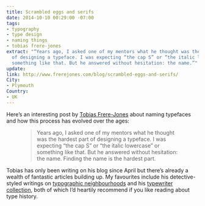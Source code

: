 ```yaml
---
title: Scrambled eggs and serifs
date: 2014-10-10 00:29:00 -07:00
tags:
- typography
- type design
- naming things
- tobias frere-jones
extract: "“Years ago, I asked one of my mentors what he thought was the hardest part
  of designing a typeface. I was expecting “the cap S” or “the italic lowercase” or
  something like that. But he answered without hesitation: the name.”"
update: 
link: http://www.frerejones.com/blog/scrambled-eggs-and-serifs/
City:
- Plymouth
Country:
- UK
---
```


Here’s an interesting post by [Tobias Frere-Jones](http://www.frerejones.com/blog/scrambled-eggs-and-serifs/) about naming typefaces and how this process has evolved over the ages:

<figure>
<blockquote><p>Years ago, I asked one of my mentors what he thought was the hardest part of designing a typeface. I was expecting “the cap S” or “the italic lowercase” or something like that. But he answered without hesitation: the name. Finding the name is the hardest part.</p></blockquote>
</figure>

Tobias has only been writing on his blog since April but there’s already a wealth of fantastic articles building up. My favourites include his detective-styled writings on [typographic neighbourhoods](http://www.frerejones.com/blog/my-kind-of-neighborhood/) and his [typewriter collection](http://www.frerejones.com/blog/cryptic-clever-cute/), both of which I’d heartily recommend if you like reading about type history.
